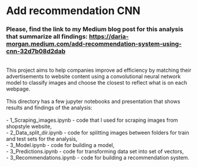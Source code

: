 # Add recommendation CNN <br>
### Please, find the link to my Medium blog post for this analysis that summarize all findings: https://daria-morgan.medium.com/add-recommendation-system-using-cnn-32d7b08d2dab 

<br>
This project aims to help companies improve ad efficiency by matching their advertisements to website content using a convolutional neural network model to classify images and choose the closest to reflect what is on each webpage.
<br>
<br>
This directory has a few jupyter notebooks and presentation that shows results and findings of the analysis: <br>
<br>
- 1_Scraping_images.ipynb - code that I used for scraping images from shopstyle website, <br>
- 2_Data_split_dir.ipynb - code for splitting images between folders for train and test sets for the analysis, <br>
- 3_Model.ipynb - code for building a model, <br>
- 3_Predictions.ipynb - code for transforming data set into set of vectors, <br> 
- 3_Recommendations.ipynb - code for building a recommendation system.<br><br>
